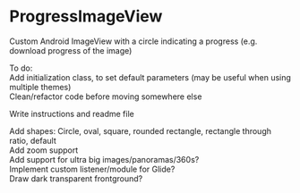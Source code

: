 # ProgressImageView  
Custom Android ImageView with a circle indicating a progress (e.g. download progress of the image)  
  
To do:  
Add initialization class, to set default parameters (may be useful when using multiple themes)  
Clean/refactor code before moving somewhere else  
  
Write instructions and readme file  
  
Add shapes: Circle, oval, square, rounded rectangle, rectangle through ratio, default  
Add zoom support  
Add support for ultra big images/panoramas/360s?  
Implement custom listener/module for Glide?  
Draw dark transparent frontground?  
